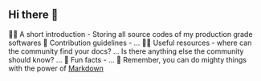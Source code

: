 ## Hi there 👋

🙋‍♀️ A short introduction - Storing all source codes of my production grade softwares
🌈 Contribution guidelines - ...
👩‍💻 Useful resources - where can the community find your docs? ... Is there anything else the community should know? ...
🍿 Fun facts - ...
🧙 Remember, you can do mighty things with the power of [Markdown](https://docs.github.com/github/writing-on-github/getting-started-with-writing-and-formatting-on-github/basic-writing-and-formatting-syntax)
